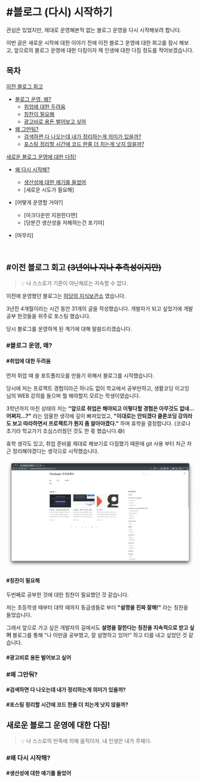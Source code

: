 # #블로그 (다시) 시작하기

관심은 있었지만, 제대로 운영해본적 없는 블로그 운영을 다시 시작해보려 합니다.

이번 글은 새로운 시작에 대한 이야기 전에 이전 블로그 운영에 대한 회고를 잠시 해보고, 앞으로의 블로그 운영에 대한 다짐이자 제 인생에 대한 다짐 정도를 적어보겠습니다.

## 목차

[이전 블로그 회고](#이전-블로그-회고-3년이나-지나-추측성이지만)

- [블로그 운영, 왜?](#블로그-운영-왜)
  - [취업에 대한 두려움](#취업에-대한-두려움)
  - [칭찬이 필요해](#칭찬이-필요해)
  - [광고비로 용돈 벌어보고 싶어](#광고비로-용돈-벌어보고-싶어)
- [왜 그만둬?](#왜-그만둬)
  - [검색하면 다 나오는데 내가 정리하는게 의미가 있을까?](#검색하면-다-나오는데-내가-정리하는게-의미가-있을까)
  - [포스팅 정리할 시간에 코드 한줄 더 치는게 낫지 않을까?](#포스팅-정리할-시간에-코드-한줄-더-치는게-낫지-않을까)

[새로운 블로그 운영에 대한 다짐!](#새로운-블로그-운영에-대한-다짐)

- [왜 다시 시작해?](#왜-다시-시작해)
  - [생산성에 대한 얘기를 들었어](#생산성에-대한-얘기를-들었어)
  - [새로운 시도가 필요해]
- [어떻게 운영할 거야?]

  - [마크다운만 지원한다면]
  - [당분간 생산성을 저해하는건 포기야]

- [마무리]

</br>

## #이전 블로그 회고 ~~(3년이나 지나 추측성이지만)~~

> 💡 나 스스로가 기준이 아닌채로는 지속할 수 없다.

이전에 운영했던 블로그는 [허당의 지식보관소](https://heodang-repository.tistory.com/) 였습니다.

3년전 4개월이라는 시간 동안 31개의 글을 작성했습니다. 개발자가 되고 싶었기에 개발 공부 한것들을 위주로 포스팅 했습니다.

당시 블로그를 운영하게 된 계기에 대해 말씀드리겠습니다.

### #블로그 운영, 왜?

#### #취업에 대한 두려움

먼저 취업 때 쓸 포트폴리오를 만들기 위해서 블로그를 시작했습니다.

당시에 저는 프로젝트 경험이라곤 하나도 없이 학교에서 공부만하고, 생활코딩 이고잉 님의 WEB 강의를 들으며 뭘 해야할지 모르는 학생이였습니다.

3학년까지 마친 상태의 저는 **"앞으로 취업은 해야되고 이렇다할 경험은 아무것도 없네... 어쩌지...?"** 라는 암울한 생각에 깊이 빠져있었고, **"이대로는 안되겠다 클론코딩 강의라도 보고 따라하면서 프로젝트가 뭔지 좀 알아야겠다."** 하며 휴학을 결정합니다. (코로나 초기라 학교가기 조심스러웠던 것도 한 몫 했습니다.😅)

휴학 생각도 있고, 취업 준비를 제대로 해보기로 다짐했기 때문에 git 사용 부터 차근 차근 정리해야겠다는 생각으로 시작했습니다.

![초기 포스팅](./images/heodang_first_posting.png)

#### #칭찬이 필요해

두번째로 공부한 것에 대한 칭찬이 필요했던 것 같습니다.

저는 초등학생 때부터 대학 때까지 동급생들로 부터 **"설명을 진짜 잘해!"** 라는 칭찬을 들었습니다.

그래서 앞으로 가고 싶은 개발자의 길에서도 **설명을 잘한다는 칭찬을 지속적으로 받고 싶어** 블로그를 통해 "나 이만큼 공부했고, 잘 설명하고 있어!" 하고 티를 내고 싶었던 것 같습니다.

#### #광고비로 용돈 벌어보고 싶어

### #왜 그만둬?

#### #검색하면 다 나오는데 내가 정리하는게 의미가 있을까?

#### #포스팅 정리할 시간에 코드 한줄 더 치는게 낫지 않을까?

## 새로운 블로그 운영에 대한 다짐!

> 💡 나 스스로의 만족에 의해 움직이자. 내 인생은 내가 주체다.

### #왜 다시 시작해?

#### #생산성에 대한 얘기를 들었어
